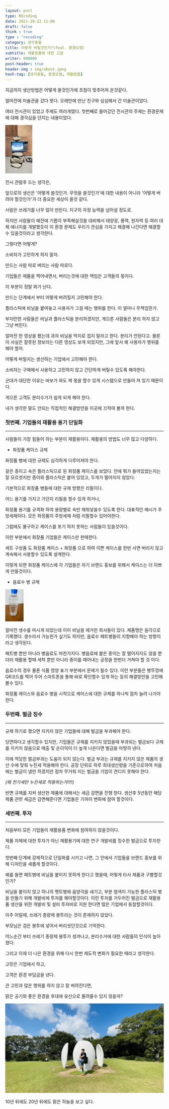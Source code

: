 ```yaml
---
layout: post
type: REcoding
date: 2021-10-22 11:00
draft: false
think : true
type : "recoding"
category: 생각충돌
title: 어떻게 버릴것인가?(feat. 환경오염)
subtitle: 재활용품에 대한 고찰
writer: 000000
post-header: true
header-img : img/about.jpeg
hash-tag: [생각충돌, 환경오염, 재활용품]
---
```


지금까지 생산방법은 어떻게 쓸것인가에 초첨이 맞추어져 온것같다.

얼마전에 미술관을 갔다 왓다. 오래만에 만난 친구와 심심해서 간 미술관이었다.

여러 전시관이 있었고 주제도 여러개였다. 첫번째로 들어갔던 전시관의 주제는 환경문제에 대해 경각심을 던지는 내용이었다.

<img src="img/2.JPG" alt="2" style="zoom:15%;" />

전시 관람후 드는 생각은,

앞으로의 생산은 '어떻게 쓸것인가. 무엇을 쓸것인가'에 대한 내용이 아니라 '어떻게 버려야 할것인가'가 더 중요한 세상이 올것 같다.

사람은 쓰레기를 너무 많이 만든다. 지구의 자정 능력을 넘어설 정도로.

하지만 사람들이 예전에 기름이 부족해실것을 대비해서 태양광, 풍력, 원자력 등 여러 대체 에너지를 개발했듯이 이 환경 문제도 우리가 관심을 가지고 해결해 나간다면 해결할수 있을것이라고 생각한다.

그렇다면 어떻게?

소비자가 고민하게 하지 말자.

만드는 사람 따로 버리는 사람 따로다.

기업들은 제품을 찍어내면서, 버리는것에 대한 책임은 고객들의 몫이다.

이 부분이 정말 화가 난다.

만드는 단계에서 부터 어떻게 버려질지 고민해야 한다.

플라스틱에 비닐을 붙여놓고 사용자가 그걸 떼는 행위를 한다. 이 얼마나 무책임한가.

부지런한 사람들은 비닐과 플라스틱을 분리하겠지만, 게으른 사람들은 분리 하지 않고 그냥 버린다.

얼마전 한 영상을 봤는데 과자 비닐을 딱지로 접지 말라고 한다. 분리가 안된다고. 물론 이 사실은 잘못된 정보라는 다른 영상도 보게 되었지만, 그에 앞서 왜 사용자가 행위를 해야 할까.

어떻게 버릴지는 생산하는 기업에서 고민해야 한다.

소비자는 구매해서 사용하고 고민하지 않고 간단하게 버릴수 있도록 해야한다.

군대가 대단한 이유는 바보가 와도 제 몫을 할수 있게 시스템으로 만들어 져 있기 때문이다.

게으른 고객도 분리수거가 쉽게 되게 해야 한다.

내가 생각한 말도 안되는 직접적인 해결방안을 이곳에 끄적여 볼까 한다.



### 첫번째. 기업들의 재활용 용기 단일화

------

사람들이 가장 힘들어 하는 부분이 재활용이다. 재활용의 방법도 너무 많고 다양하다.

- 화장품 케이스 규제

화장품 병에 대한 규제도 심각하게 다루어져야 한다.

겉은 종이고 속은 플라스틱으로 된 화장품 케이스를 보았다. 안에 뭐가 들어있었는지는 잘 모르겟지만 종이와 플라스틱은 붙어 있었고, 두개가 떨어지지 않았다.

기본적으로 화장품 병들에 대한 규제 방향은 리필이다.

어느 용기를 가지고 가던지 리필을 할수 있게 하거나,

화장품 용기를 규격화 하여 용량별로 속만 채워넣을수 있도록 한다. 대표적인 예시가 주방세제이다. 모든 화장품이 주방세제 처럼 리필할수 있어야한다.

그럼에도 불구하고 케이스를 포기 하지 못하는 사람들이 있을것이다.

이런 부분에서 화장품 기업들은 케이스만 판매한다.

세트 구성품 도 화장품 케이스 + 화장품 으로 하여 이쁜 케이스를 한번 사면 버리지 않고 계속해서 사용할수 있도록 설계한다.

이렇게 되면 화장품 케이스에 각 기업들은 자기 브랜드 홍보를 위해서 케이스는 더 이쁘게 만들것이다.

- 음료수 병 규제

<img src="img/3.JPG" alt="3" style="zoom:10%;" />

얼마전 생수를 마시게 되었는데 이미 비닐을 제거한 회사들이 있다. 제품명은 음각으로 기록했다. 생수라서 가능한가 싶기도 하지만, 음료수 페트병들이 지향해야 하는 방향이라고 생각된다.

페트병 뿐만 아니라 병음료도 마찬가지다. 병음료에 붙은 종이는 잘 떨어지지도 않을 뿐더러 재활용 할때 세척 뿐만 아니라 종이를 떼어내는 공정을 한번더 거쳐야 할 것 이다.

음료수의 경우 물론 식품 영양 표기 부분에서 문제가 될수 있다. 이런 부분들은 병뚜껑에 QR코드를 찍어 두어 스마트폰을 통해 바로 확인할수 있게 하는 등의 해결방안을 고민해 볼수 있다.

화장품 케이스와 음료수 병을 시작으로 케이스에 대한 규제를 하나씩 점차 늘려 나가야 한다.



### 두번째. 벌금 징수

------

규제 하기로 했으면 지키지 않은 기업들에 대해 벌금을 부과해야 한다.

당연하다고 생각할수 있지만, 기업들은 규제를 지키지 않았을때 부과되는 벌금보다 규제를 지키지 않음으로 매출 및 순이익이 더 높게 나온다면 벌금을 마땅히 낸다.

이에 적당한 벌금부과는 도움이 되지 않는다. 벌금 부과는 규제를 지키지 않은 제품의 생산 수에 맞춰 누진세 적용해야 한다. 공장 단위로 하루 최대생산량을 기준으로하여 처음에는 벌금이 낼만 하겠지만 점차 무거워 지는 벌금을 기업이 견디지 못해야 한다.

*(왜 전기세만 누진세로 적용하는가!!!!)*

반면 규제를 지켜 생산한 제품에 대해서는 세금 감면을 진행 한다. 생산후 5년동안 해당 제품 관련 세금은 감면해준다면 기업들은 기꺼이 변화에 참여 할것이다.



### 세번째. 투자

------

처음부터 모든 기업들이 재활용품 변화에 참여하지 않을것이다.

제품 자체에 대한 투자가 아닌 재활용기에 대한 연구 개발비를 징수한 벌금으로 투자한다.

첫번째 단계에 강제적으로 단일화를 시키고 나면, 그 안에서 기업들을 브랜드 홍보를 위해 디자인을 새롭게 할것이다.

예를 들면 페트병에 비닐을 붙이지 못하게 한다고 했을때, 어떻게 타사 제품과 구별할것인가?

비닐을 붙이지 않고 하나의 펫트병에 음양각을 새기고, 부분 염색이 가능한 플라스틱 병을 만들기 위해 개발비에 투자를 해야할것이다. 이런 투자를 거두어진 벌금으로 재활용품 생산을 위한 개발비 및 설비 투자비로 지원 한다면 많은 기업에서 동참할것이다.

아주 어릴때, 쓰레기 종량제 봉투라는 것이 존재하지 않았다.

부모님은 검은 봉투에 넣어서 버리셧던것으로 기억한다.

어느순간 부터 쓰레기 종량제 봉투가 생겨나고, 분리수거에 대한 사람들의 인식이 높아졌다.

그리고 이제 더 나은 환경을 위해 다시 한번 제도적 변화가 필요한 때라고 생각한다.

고민은 기업에서 하고,

고객은 환경 부담금을 낸다.

큰 고민과 많은 행위를 하지 않고 잘 버려진다면,

맑은 공기와 좋은 환경을 후대에 유산으로 물려줄수 있지 않을까?

<img src="img/4.JPG" alt="IMG_1209" style="zoom:50%;" />

10년 뒤에도 20년 뒤에도 맑은 하늘을 보고 싶다.
